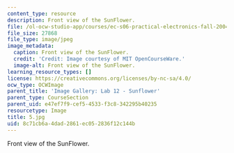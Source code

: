 ```yaml
---
content_type: resource
description: Front view of the SunFlower.
file: /ol-ocw-studio-app/courses/ec-s06-practical-electronics-fall-2004/8c71cb6a4dad2861ec052836f12c144b_5.jpg
file_size: 27868
file_type: image/jpeg
image_metadata:
  caption: Front view of the SunFlower.
  credit: 'Credit: Image courtesy of MIT OpenCourseWare.'
  image-alt: Front view of the SunFlower.
learning_resource_types: []
license: https://creativecommons.org/licenses/by-nc-sa/4.0/
ocw_type: OCWImage
parent_title: 'Image Gallery: Lab 12 - Sunflower'
parent_type: CourseSection
parent_uid: e47ef7f9-cef5-4533-f3c8-342295b40235
resourcetype: Image
title: 5.jpg
uid: 8c71cb6a-4dad-2861-ec05-2836f12c144b
---
```

Front view of the SunFlower.